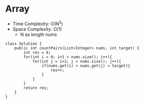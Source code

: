 # Array
* Time Complexity: O(N<sup>2</sup>)
* Space Complexity: O(1)
	* N as length nums
```
class Solution {
    public int countPairs(List<Integer> nums, int target) {
        int res = 0;
        for(int i = 0; i+1 < nums.size(); i++){
            for(int j = i+1; j < nums.size(); j++){
                if(nums.get(i) + nums.get(j) < target){
                    res++;
                }
            }
        }
        return res;
    }
}
```